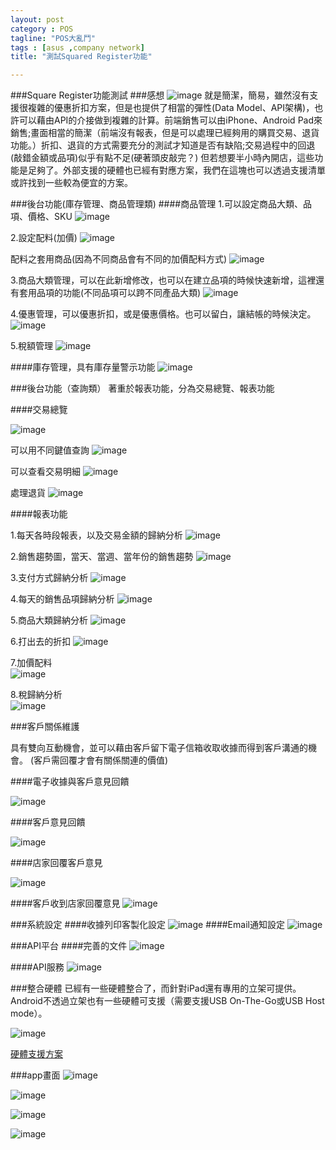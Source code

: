 ```yaml
---
layout: post
category : POS 
tagline: "POS大亂鬥"
tags : [asus ,company network]
title: "測試Squared Register功能"

---
```


###Square Register功能測試
###感想
![image](https://farm8.staticflickr.com/7512/15866583075_6da871e1e2_o.png)
就是簡潔，簡易，雖然沒有支援很複雜的優惠折扣方案，但是也提供了相當的彈性(Data Model、API架構)，也許可以藉由API的介接做到複雜的計算。前端銷售可以由iPhone、Android Pad來銷售;畫面相當的簡潔（前端沒有報表，但是可以處理已經夠用的購買交易、退貨功能。）折扣、退貨的方式需要充分的測試才知道是否有缺陷;交易過程中的回退(敲錯金額或品項)似乎有點不足(硬著頭皮敲完？)
但若想要半小時內開店，這些功能是足夠了。外部支援的硬體也已經有對應方案，我們在這塊也可以透過支援清單或許找到一些較為便宜的方案。


###後台功能(庫存管理、商品管理類)
####商品管理
1.可以設定商品大類、品項、價格、SKU
![image](https://farm9.staticflickr.com/8632/15680425889_0fa4183ff9_o.png)

2.設定配料(加價)
![image](https://farm8.staticflickr.com/7524/15866451715_ef4449becc_o.png)

配料之套用商品(因為不同商品會有不同的加價配料方式)
![image](https://farm8.staticflickr.com/7527/15678938368_a1d9ff00a7_o.png)

3.商品大類管理，可以在此新增修改，也可以在建立品項的時候快速新增，這裡還有套用品項的功能(不同品項可以跨不同產品大類)
![image](https://farm9.staticflickr.com/8631/15866467425_da643e8bf1_o.png)

4.優惠管理，可以優惠折扣，或是優惠價格。也可以留白，讓結帳的時候決定。
![image](https://farm8.staticflickr.com/7524/15680468579_90b870131a_o.png)

5.稅額管理
![image](https://farm9.staticflickr.com/8622/15679159430_1fcfb385b3_o.png)

####庫存管理，具有庫存量警示功能
![image](https://farm8.staticflickr.com/7526/15679098260_42a49b510e_o.png)

###後台功能（查詢類）
著重於報表功能，分為交易總覽、報表功能

####交易總覽

![image](https://farm9.staticflickr.com/8679/15840392866_c57d507896_o.png)

可以用不同鍵值查詢
![image](https://farm8.staticflickr.com/7465/15243955824_96f7ca8322_o.png)

可以查看交易明細
![image](https://farm8.staticflickr.com/7518/15246567863_b3be5990ee_o.png)

處理退貨
![image](https://farm8.staticflickr.com/7496/15840842836_9dcaef8623_o.png)

####報表功能

1.每天各時段報表，以及交易金額的歸納分析
![image](https://farm8.staticflickr.com/7478/15680579447_563cf771ef_o.png)  

2.銷售趨勢圖，當天、當週、當年份的銷售趨勢
![image](https://farm8.staticflickr.com/7476/15680359309_52e4008f13_o.png)

3.支付方式歸納分析
![image](https://farm9.staticflickr.com/8683/15864419721_f55a1ab84c_o.png)

4.每天的銷售品項歸納分析
![image](https://farm8.staticflickr.com/7549/15865743692_ef2737c27b_o.png)

5.商品大類歸納分析
![image](https://farm9.staticflickr.com/8591/15680648167_e0c4755373_o.png)

6.打出去的折扣
![image](https://farm9.staticflickr.com/8633/15246837673_b002a89151_o.png)

7.加價配料  
![image](https://farm9.staticflickr.com/8627/15678901928_bf3d421e21_o.png)

8.稅歸納分析  
![image](https://farm8.staticflickr.com/7537/15679084920_ba35b59707_o.png)


###客戶關係維護

具有雙向互動機會，並可以藉由客戶留下電子信箱收取收據而得到客戶溝通的機會。
(客戶需回覆才會有關係關連的價值)

####電子收據與客戶意見回饋

![image](https://farm9.staticflickr.com/8561/15680076199_cae3f1826d_o.png)

####客戶意見回饋

![image](https://farm8.staticflickr.com/7477/15680311277_82f0d41e39_o.png)

####店家回覆客戶意見  

![image](https://farm8.staticflickr.com/7549/15680329187_4fc0e66b6f_o.png)

####客戶收到店家回覆意見
![image](https://farm9.staticflickr.com/8676/15680176269_828d4b8702_o.png)

###系統設定
####收據列印客製化設定
![image](https://farm9.staticflickr.com/8656/15679118308_b9b3a80cfa_o.png)
####Email通知設定
![image](https://farm8.staticflickr.com/7530/15866650645_e701455917_o.png)

###API平台
####完善的文件
![image](https://farm8.staticflickr.com/7510/15840702766_8b6eaa9975_o.png)

####API服務
![image](https://farm8.staticflickr.com/7534/15680764577_7cc7336cc8_o.png)


###整合硬體
已經有一些硬體整合了，而針對iPad還有專用的立架可提供。Android不透過立架也有一些硬體可支援（需要支援USB On-The-Go或USB Host mode）。

![image](https://farm8.staticflickr.com/7514/15679165828_e75998d3a0_o.png)

[硬體支援方案](https://squareup.com/help/us/en/article/5084-supported-hardware)


###app畫面
![image](https://farm8.staticflickr.com/7533/15680803909_2e747f7bdd_o.png)

![image](https://farm8.staticflickr.com/7505/15866178052_1b95bed893_o.png)

![image](https://farm8.staticflickr.com/7489/15679475370_13e935b883_o.png)

![image](https://farm8.staticflickr.com/7550/15247175363_fcedfd4d02_o.png)